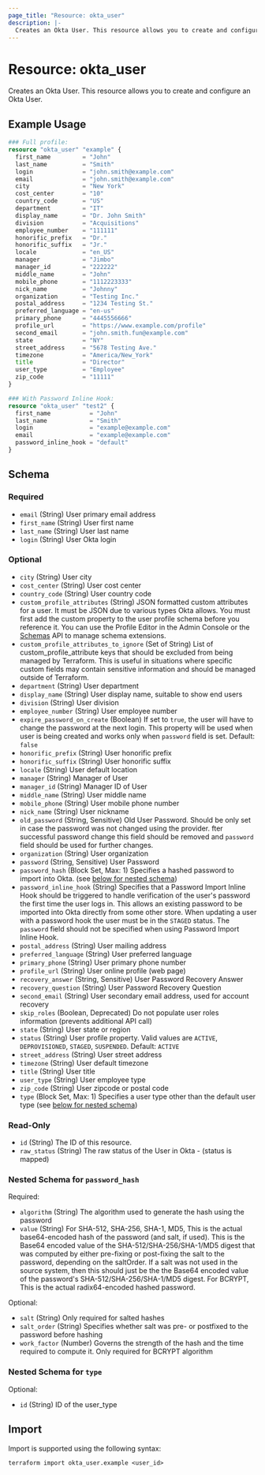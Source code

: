 ```yaml
---
page_title: "Resource: okta_user"
description: |-
  Creates an Okta User. This resource allows you to create and configure an Okta User.
---
```


# Resource: okta_user

Creates an Okta User. This resource allows you to create and configure an Okta User.

## Example Usage

```terraform
### Full profile:
resource "okta_user" "example" {
  first_name         = "John"
  last_name          = "Smith"
  login              = "john.smith@example.com"
  email              = "john.smith@example.com"
  city               = "New York"
  cost_center        = "10"
  country_code       = "US"
  department         = "IT"
  display_name       = "Dr. John Smith"
  division           = "Acquisitions"
  employee_number    = "111111"
  honorific_prefix   = "Dr."
  honorific_suffix   = "Jr."
  locale             = "en_US"
  manager            = "Jimbo"
  manager_id         = "222222"
  middle_name        = "John"
  mobile_phone       = "1112223333"
  nick_name          = "Johnny"
  organization       = "Testing Inc."
  postal_address     = "1234 Testing St."
  preferred_language = "en-us"
  primary_phone      = "4445556666"
  profile_url        = "https://www.example.com/profile"
  second_email       = "john.smith.fun@example.com"
  state              = "NY"
  street_address     = "5678 Testing Ave."
  timezone           = "America/New_York"
  title              = "Director"
  user_type          = "Employee"
  zip_code           = "11111"
}

### With Password Inline Hook:
resource "okta_user" "test2" {
  first_name           = "John"
  last_name            = "Smith"
  login                = "example@example.com"
  email                = "example@example.com"
  password_inline_hook = "default"
}
```

<!-- schema generated by tfplugindocs -->
## Schema

### Required

- `email` (String) User primary email address
- `first_name` (String) User first name
- `last_name` (String) User last name
- `login` (String) User Okta login

### Optional

- `city` (String) User city
- `cost_center` (String) User cost center
- `country_code` (String) User country code
- `custom_profile_attributes` (String) JSON formatted custom attributes for a user. It must be JSON due to various types Okta allows. You must first add the custom property to the user profile schema before you reference it. You can use the Profile Editor in the Admin Console or the [Schemas](https://developer.okta.com/docs/api/openapi/okta-management/management/tag/UISchema/#tag/UISchema) API to manage schema extensions.
- `custom_profile_attributes_to_ignore` (Set of String) List of custom_profile_attribute keys that should be excluded from being managed by Terraform. This is useful in situations where specific custom fields may contain sensitive information and should be managed outside of Terraform.
- `department` (String) User department
- `display_name` (String) User display name, suitable to show end users
- `division` (String) User division
- `employee_number` (String) User employee number
- `expire_password_on_create` (Boolean) If set to `true`, the user will have to change the password at the next login. This property will be used when user is being created and works only when `password` field is set. Default: `false`
- `honorific_prefix` (String) User honorific prefix
- `honorific_suffix` (String) User honorific suffix
- `locale` (String) User default location
- `manager` (String) Manager of User
- `manager_id` (String) Manager ID of User
- `middle_name` (String) User middle name
- `mobile_phone` (String) User mobile phone number
- `nick_name` (String) User nickname
- `old_password` (String, Sensitive) Old User Password. Should be only set in case the password was not changed using the provider. fter successful password change this field should be removed and `password` field should be used for further changes.
- `organization` (String) User organization
- `password` (String, Sensitive) User Password
- `password_hash` (Block Set, Max: 1) Specifies a hashed password to import into Okta. (see [below for nested schema](#nestedblock--password_hash))
- `password_inline_hook` (String) Specifies that a Password Import Inline Hook should be triggered to handle verification of the user's password the first time the user logs in. This allows an existing password to be imported into Okta directly from some other store. When updating a user with a password hook the user must be in the `STAGED` status. The `password` field should not be specified when using Password Import Inline Hook.
- `postal_address` (String) User mailing address
- `preferred_language` (String) User preferred language
- `primary_phone` (String) User primary phone number
- `profile_url` (String) User online profile (web page)
- `recovery_answer` (String, Sensitive) User Password Recovery Answer
- `recovery_question` (String) User Password Recovery Question
- `second_email` (String) User secondary email address, used for account recovery
- `skip_roles` (Boolean, Deprecated) Do not populate user roles information (prevents additional API call)
- `state` (String) User state or region
- `status` (String) User profile property. Valid values are `ACTIVE`, `DEPROVISIONED`, `STAGED`, `SUSPENDED`. Default: `ACTIVE`
- `street_address` (String) User street address
- `timezone` (String) User default timezone
- `title` (String) User title
- `user_type` (String) User employee type
- `zip_code` (String) User zipcode or postal code
- `type` (Block Set, Max: 1) Specifies a user type other than the default user type (see [below for nested schema](#nestedblock--type))

### Read-Only

- `id` (String) The ID of this resource.
- `raw_status` (String) The raw status of the User in Okta - (status is mapped)

<a id="nestedblock--password_hash"></a>
### Nested Schema for `password_hash`

Required:

- `algorithm` (String) The algorithm used to generate the hash using the password
- `value` (String) For SHA-512, SHA-256, SHA-1, MD5, This is the actual base64-encoded hash of the password (and salt, if used). This is the Base64 encoded value of the SHA-512/SHA-256/SHA-1/MD5 digest that was computed by either pre-fixing or post-fixing the salt to the password, depending on the saltOrder. If a salt was not used in the source system, then this should just be the the Base64 encoded value of the password's SHA-512/SHA-256/SHA-1/MD5 digest. For BCRYPT, This is the actual radix64-encoded hashed password.

Optional:

- `salt` (String) Only required for salted hashes
- `salt_order` (String) Specifies whether salt was pre- or postfixed to the password before hashing
- `work_factor` (Number) Governs the strength of the hash and the time required to compute it. Only required for BCRYPT algorithm

<a id="nestedblock--type"></a>
### Nested Schema for `type`

Optional:

- `id` (String) ID of the user_type

## Import

Import is supported using the following syntax:

```shell
terraform import okta_user.example <user_id>
```
